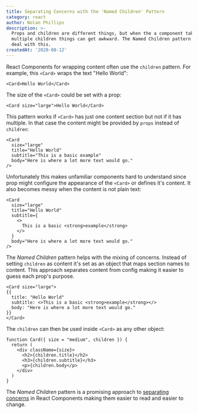 ```yaml
---
title: Separating Concerns with the 'Named Children' Pattern
category: react
author: Nolan Phillips
description: >-
  Props and children are different things, but when the a component takes
  multiple children things can get awkward. The Named Children pattern helps us
  deal with this.
createdAt: '2020-08-12'
---
```

React Components for wrapping content often use the `children` pattern. For example, this `<Card>` wraps the text "Hello World":

```tsx
<Card>Hello World</Card>
```

The size of the `<Card>` could be set with a prop:

```tsx
<Card size="large">Hello World</Card>
```

This pattern works if `<Card>` has just one content section but not if it has multiple. In that case the content might be provided by `props` instead of `children`:

```tsx
<Card
  size="large"
  title="Hello World"
  subtitle="This is a basic example"
  body="Here is where a lot more text would go."
/>
```

Unfortunately this makes unfamiliar components hard to understand since prop might configure the appearance of the `<Card>` or defines it's content. It also becomes messy when the content is not plain text:

```tsx
<Card
  size="large"
  title="Hello World"
  subtitle={
    <>
      This is a basic <strong>example</strong>
    </>
  }
  body="Here is where a lot more text would go."
/>
```

The _Named Children_ pattern helps with the mixing of concerns. Instead of setting `children` as content it's set as an object that maps section names to content. This approach separates content from config making it easier to guess each prop's purpose.

```tsx
<Card size="large">
{{
  title: "Hello World"
  subtitle: <>This is a basic <strong>example</strong></>
  body: "Here is where a lot more text would go."
}}
</Card>
```

The `children` can then be used inside `<Card>` as any other object:

```tsx
function Card({ size = "medium", children }) {
  return (
    <div className={size}>
      <h2>{children.title}</h2>
      <h3>{children.subtitle}</h3>
      <p>{children.body</p>
    </div>
  )
}
```

The _Named Children_ pattern is a promising approach to [separating concerns](https://en.wikipedia.org/wiki/Separation_of_concerns) in React Components making them easier to read and easier to change.